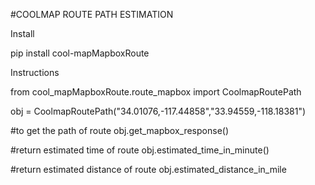 #COOLMAP ROUTE PATH ESTIMATION

Install

pip install cool-mapMapboxRoute

Instructions

from cool_mapMapboxRoute.route_mapbox import CoolmapRoutePath


obj = CoolmapRoutePath("34.01076,-117.44858","33.94559,-118.18381")

#to get the path of route
obj.get_mapbox_response()

#return estimated time of route
obj.estimated_time_in_minute()

#return estimated distance of route
obj.estimated_distance_in_mile























